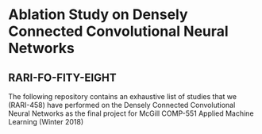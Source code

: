 # Ablation Study on Densely Connected Convolutional Neural Networks
## RARI-FO-FITY-EIGHT

The following repository contains an exhaustive list of studies that we (RARI-458) have performed on the Densely Connected Convolutional Neural Networks as the final project for McGill COMP-551 Applied Machine Learning (Winter 2018)


